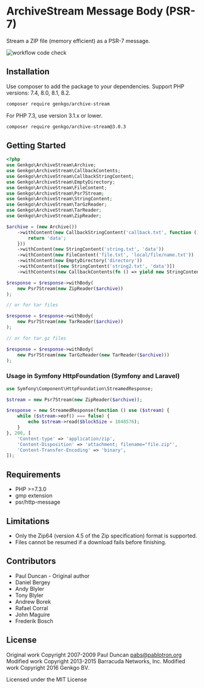 # ArchiveStream Message Body (PSR-7)

Stream a ZIP file (memory efficient) as a PSR-7 message.

![workflow code check](https://github.com/genkgo/archive-stream/workflows/code%20check/badge.svg)

## Installation

Use composer to add the package to your dependencies. Support PHP versions: 7.4, 8.0, 8.1, 8.2.
```sh
composer require genkgo/archive-stream
```

For PHP 7.3, use version 3.1.x or lower.
```sh
composer require genkgo/archive-stream@3.0.3
```

## Getting Started

```php
<?php
use Genkgo\ArchiveStream\Archive;
use Genkgo\ArchiveStream\CallbackContents;
use Genkgo\ArchiveStream\CallbackStringContent;
use Genkgo\ArchiveStream\EmptyDirectory;
use Genkgo\ArchiveStream\FileContent;
use Genkgo\ArchiveStream\Psr7Stream;
use Genkgo\ArchiveStream\StringContent;
use Genkgo\ArchiveStream\TarGzReader;
use Genkgo\ArchiveStream\TarReader;
use Genkgo\ArchiveStream\ZipReader;

$archive = (new Archive())
    ->withContent(new CallbackStringContent('callback.txt', function () {
        return 'data';
    }))
    ->withContent(new StringContent('string.txt', 'data'))
    ->withContent(new FileContent('file.txt', 'local/file/name.txt'))
    ->withContent(new EmptyDirectory('directory'))
    ->withContents([new StringContent('string2.txt', 'data')])
    ->withContents(new CallbackContents(fn () => yield new StringContent('string3.txt', 'data')));

$response = $response->withBody(
    new Psr7Stream(new ZipReader($archive))
);

// or for tar files

$response = $response->withBody(
    new Psr7Stream(new TarReader($archive))
);

// or for tar.gz files

$response = $response->withBody(
    new Psr7Stream(new TarGzReader(new TarReader($archive)))
);
```

### Usage in Symfony HttpFoundation (Symfony and Laravel)

```php
use Symfony\Component\HttpFoundation\StreamedResponse;

$stream = new Psr7Stream(new ZipReader($archive));

$response = new StreamedResponse(function () use ($stream) {
    while ($stream->eof() === false) {
        echo $stream->read($blockSize = 1048576);
    }
}, 200, [
    'Content-type' => 'application/zip',
    'Content-Disposition' => 'attachment; filename="file.zip"',
    'Content-Transfer-Encoding' => 'binary',
]);
```

## Requirements

  * PHP >=7.3.0
  * gmp extension
  * psr/http-message

## Limitations

 * Only the Zip64 (version 4.5 of the Zip specification) format is supported.
 * Files cannot be resumed if a download fails before finishing.

## Contributors
- Paul Duncan - Original author
- Daniel Bergey
- Andy Blyler
- Tony Blyler
- Andrew Borek
- Rafael Corral
- John Maguire
- Frederik Bosch

## License

Original work Copyright 2007-2009 Paul Duncan <pabs@pablotron.org>
Modified work Copyright 2013-2015 Barracuda Networks, Inc.
Modified work Copyright 2016 Genkgo BV.

Licensed under the MIT License
